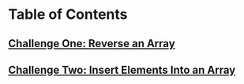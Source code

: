 # Table of Contents

## [Challenge One: Reverse an Array](./challenge-01.md)

## [Challenge Two: Insert Elements Into an Array](./challenge-02.md)
